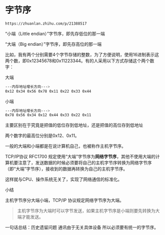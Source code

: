 # 字节序

```sh
https://zhuanlan.zhihu.com/p/21388517
```

“小端（Little endian）”字节序，即先存低位的那一端

“大端（Big endian）”字节序，即先存高位的那一端



比如，我有两个分别需要4个字节存储的整数，为了方便说明，使用16进制表示这两个数，即0x12345678和0x11223344。有的人采用以下方式存储这个两个数字：

> 

大端

```sh
---内存地址增长方向--->
0x12 0x34 0x56 0x78 0x11 0x22 0x33 0x44
```

小端

```sh
---内存地址增长方向--->
0x78 0x56 0x34 0x12 0x44 0x33 0x22 0x11
```

主要区别在于究竟是把值的低位存到低地址，还是把值的高位存到低地址

两个数字的最高位分别是0x12、0x11。





一般的大端和小端都是在说计算机自己，也被称作主机字节序。

TCP/IP协议 RFC1700 规定使用“大端”字节序为**网络字节序**，其他不使用大端的计算机要注意了，发送数据的时候必须要将自己的主机字节序转换为网络字节序（即“大端”字节序），接收到的数据再转换为自己的主机字节序。

这样就与CPU、操作系统无关了，实现了网络通信的标准化。



小结

主机字节序分大端小端，TCP/IP 协议规定网络字节序为大端。

> 主机字节序为大端时可以字节发送，如果主机字节序是小端则要先转换为大端才能发送。



一句话总结：历史遗留问题 通讯由于无关具体设备 所以必须要有统一的字节序。